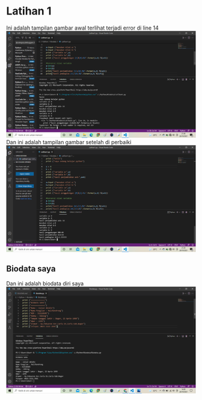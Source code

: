 # Latihan 1
Ini adalah tampilan gambar awal terlihat terjadi error di line 14
![gambar1](ss/ss7.png)
Dan ini adalah tampilan gambar setelah di perbaiki
![gambar2](ss/ss6.png)

## Biodata saya
Dan ini adalah biodata diri saya
![gambar](ss/ss5.png)